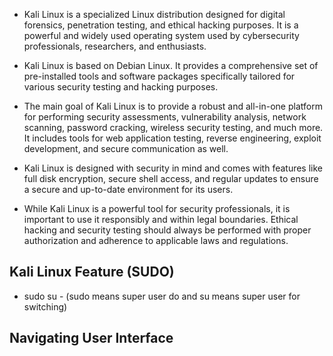 - Kali Linux is a specialized Linux distribution designed for digital forensics, penetration testing, and ethical hacking purposes. It is a powerful and widely used operating system used by cybersecurity professionals, researchers, and enthusiasts.

- Kali Linux is based on Debian Linux. It provides a comprehensive set of pre-installed tools and software packages specifically tailored for various security testing and hacking purposes.

- The main goal of Kali Linux is to provide a robust and all-in-one platform for performing security assessments, vulnerability analysis, network scanning, password cracking, wireless security testing, and much more. It includes tools for web application testing, reverse engineering, exploit development, and secure communication as well.

- Kali Linux is designed with security in mind and comes with features like full disk encryption, secure shell access, and regular updates to ensure a secure and up-to-date environment for its users.

- While Kali Linux is a powerful tool for security professionals, it is important to use it responsibly and within legal boundaries. Ethical hacking and security testing should always be performed with proper authorization and adherence to applicable laws and regulations.

## Kali Linux Feature (SUDO)
- sudo su - (sudo means super user do and su means super user for switching)
## Navigating User Interface

